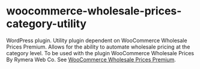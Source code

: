 # woocommerce-wholesale-prices-category-utility
WordPress plugin. Utility plugin dependent on WooCommerce Wholesale Prices Premium.  Allows for the ability to automate wholesale pricing at the category level. To be used with the plugin WooCommerce Wholesale Prices By Rymera Web Co. See <a href="https://wholesalesuiteplugin.com/woocommerce-wholesale-prices-premium/" target="_blank">WooCommerce Wholesale Prices Premium</a>.

